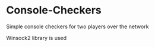 # Console-Checkers
Simple console checkers for two players over the network

Winsock2 library is used
